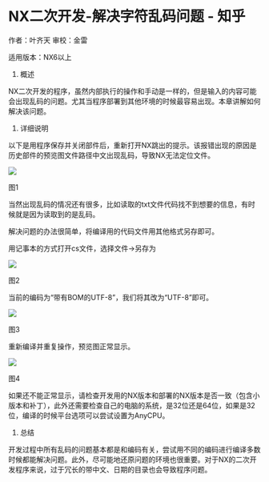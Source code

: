 # NX二次开发-解决字符乱码问题 - 知乎
作者：叶齐天 审校：金雷

适用版本：NX6以上

1.  概述

NX二次开发的程序，虽然内部执行的操作和手动是一样的，但是输入的内容可能会出现乱码的问题。尤其当程序部署到其他环境的时候最容易出现。本章讲解如何解决该问题。

1.  详细说明

以下是用程序保存并关闭部件后，重新打开NX跳出的提示。该报错出现的原因是历史部件的预览图文件路径中文出现乱码，导致NX无法定位文件。

![](https://pic2.zhimg.com/v2-a04fbd6ceb327b5c6e6004647fcefb0d_b.jpg)

图1

当然出现乱码的情况还有很多，比如读取的txt文件代码找不到想要的信息，有时候就是因为读取到的是乱码。

解决问题的办法很简单，将编译用的代码文件用其他格式另存即可。

用记事本的方式打开cs文件，选择文件->另存为

![](https://pic1.zhimg.com/v2-ee988683a3b00f1e8f9c7faa7e0ba230_b.jpg)

图2

当前的编码为“带有BOM的UTF-8”，我们将其改为“UTF-8”即可。

![](https://pic4.zhimg.com/v2-5602b53179dc84823a912bbb55de5e3b_b.jpg)

图3

重新编译并重复操作，预览图正常显示。

![](https://pic1.zhimg.com/v2-016aa46253d76de71369d0cd05719624_b.jpg)

图4

如果还不能正常显示，请检查开发用的NX版本和部署的NX版本是否一致（包含小版本和补丁），此外还需要检查自己的电脑的系统，是32位还是64位，如果是32位，编译的时候平台选项可以尝试设置为AnyCPU。

1.  总结

开发过程中所有乱码的问题基本都是和编码有关，尝试用不同的编码进行编译多数时候都能解决问题。此外，尽可能地还原问题的环境也很重要。对于NX的二次开发程序来说，过于冗长的带中文、日期的目录也会导致程序问题。